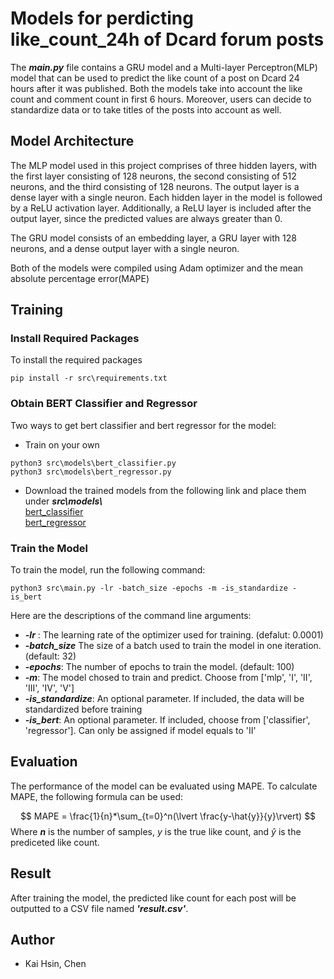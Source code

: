 # Models for perdicting like_count_24h of Dcard forum posts
The ***main.py*** file contains a GRU model and a Multi-layer Perceptron(MLP) model that can be used to predict the like count of a post on Dcard 24 hours after it was published. Both the models take into account the like count and comment count in first 6 hours. Moreover, users can decide to standardize data or to take titles of the posts into account as well.

## Model Architecture
The MLP model used in this project comprises of three hidden layers, with the first layer consisting of 128 neurons, the second consisting of 512 neurons, and the third consisting of 128 neurons. The output layer is a dense layer with a single neuron. Each hidden layer in the model is followed by a ReLU activation layer. Additionally, a ReLU layer is included after the output layer, since the predicted values are always greater than 0.

The GRU model consists of an embedding layer, a GRU layer with 128 neurons, and a dense output layer with a single neuron.

Both of the models were compiled using Adam optimizer and the mean absolute percentage error(MAPE)

## Training

### Install Required Packages

To install the required packages
```console
pip install -r src\requirements.txt
```

### Obtain BERT Classifier and Regressor
Two ways to get bert classifier and bert regressor for the model:
* Train on your own
```console
python3 src\models\bert_classifier.py
python3 src\models\bert_regressor.py
```
* Download the trained models from the following link and place them under ***src\models\\***  
[bert_classifier](https://drive.google.com/file/d/17c_tBjXFINAqjwyBL19rCG79BkEIC6tO/view?usp=share_link)  
[bert_regressor](https://drive.google.com/file/d/10F2u_CoeGMZe8EyuaOXUjPtnFoj5cMuO/view?usp=share_link)

### Train the Model
To train the model, run the following command:
```console
python3 src\main.py -lr -batch_size -epochs -m -is_standardize -is_bert
```
Here are the descriptions of the command line arguments:
* ***-lr*** : The learning rate of the optimizer used for training. (defalut: 0.0001)
* ***-batch_size*** The size of a batch used to train the model in one iteration. (default: 32)
* ***-epochs***: The number of epochs to train the model. (default: 100)
* ***-m***: The model chosed to train and predict. Choose from ['mlp', 'I', 'II', 'III', 'IV', 'V']
* ***-is_standardize***: An optional parameter. If included, the data will be standardized before training
* ***-is_bert***: An optional parameter. If included, choose from ['classifier', 'regressor']. Can only be assigned if model equals to 'II'

## Evaluation
The performance of the model can be evaluated using MAPE. To calculate MAPE, the following formula can be used:

$$ MAPE = \frac{1}{n}*\sum_{t=0}^n(\lvert \frac{y-\hat{y}}{y}\rvert) $$
Where ***n*** is the number of samples, $y$ is the true like count, and $\hat{y}$ is the prediceted like count.
## Result
After training the model, the predicted like count for each post will be outputted to a CSV file named ***'result.csv'***.

## Author
* Kai Hsin, Chen